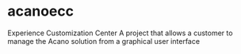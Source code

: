 # acanoecc
Experience Customization Center
A project that allows a customer to manage the Acano solution from a graphical user interface
